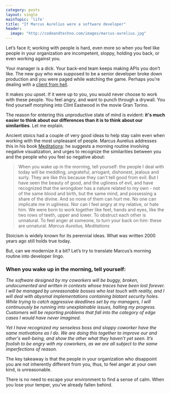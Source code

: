 ```yaml
---
category: posts
layout: single
mainTopic: 'life'
title: "If Marcus Aurelius were a software developer"
header:
  image: "http://codeandtechno.com/images/marcus-aurelius.jpg"
---
```


Let’s face it; working with people is hard, even more so when you feel like people in your organization are incompetent, sloppy, holding you back, or even working against you.

Your manager is a dick. Your back-end team keeps making APIs you don’t like. The new guy who was supposed to be a senior developer broke down production and you were paged while watching the game. Perhaps you’re dealing with a [client from hell](https://clientsfromhell.net/).

It makes you upset. If it were up to you, you would never choose to work with these people. You feel angry, and want to punch through a drywall. You find yourself morphing into Clint Eastwood in the movie Gran Torino.

The reason for entering this unproductive state of mind is evident: <b>it's much easier to think about our differences than it is to think about our similarities</b>. Let me explain.

Ancient stoics had a couple of very good ideas to help stay calm even when working with the most unpleasant of people. Marcus Aurelius addresses this in his book [Meditations](https://en.wikipedia.org/wiki/Meditations): he suggests a morning routine involving negative visualization, and urges to recognize the similarities between you and the people who you feel so negative about:

> When you wake up in the morning, tell yourself: the people I deal with today will be meddling, ungrateful, arrogant, dishonest, jealous and surly. They are like this because they can't tell good from evil. But I have seen the beauty of good, and the ugliness of evil, and have recognized that the wrongdoer has a nature related to my own - not of the same blood and birth, but the same mind, and possessing a share of the divine. And so none of them can hurt me. No one can implicate me in ugliness. Nor can I feel angry at my relative, or hate him. We were born to work together like feet, hands and eyes, like the two rows of teeth, upper and lower. To obstruct each other is unnatural. To feel anger at someone, to turn your back on him: these are unnatural.
> <cite>Marcus Aurelius, Meditations</cite>


Stoicism is widely known for its perennial ideas. What was written 2000 years ago still holds true today.

But, can we modernize it a bit? Let’s try to translate Marcus’s morning routine into developer lingo.

### When you wake up in the morning, tell yourself:

<i>The software designed by my coworkers will be buggy, broken, undocumented and written in contexts whose traces have been lost forever. I will be managed by unreasonable bosses who lost touch with reality, and I will deal with abysmal implementations containing blatant security holes. While trying to catch aggressive deadlines set by my managers, I will continuously be running into unexplainable issues, halting my progress. Customers will be reporting problems that fall into the category of edge cases I would have never imagined.</i>

<i>Yet I have recognized my senseless boss and sloppy coworker have the same motivations as I do. We are doing this together to improve our and other's well-being, and show the other what they haven’t yet seen. It’s foolish to be angry with my coworkers, as we are all subject to the same imperfections of reason.</i>

The key takeaway is that the people in your organization who disappoint you are not inherently different from you, thus, to feel anger at your own kind, is unreasonable.

There is no need to escape your environment to find a sense of calm. When you lose your temper, you’ve already fallen behind.
